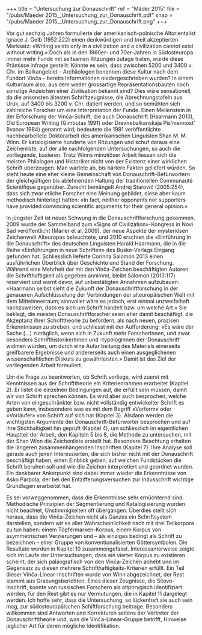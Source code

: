 +++
title = "Untersuchung zur Donauschrift"
ref = "Mäder 2015"
file = "/pubs/Maeder 2015__Untersuchung_zur_Donauschrift.pdf"
snap = "/pubs/Maeder 2015__Untersuchung_zur_Donauschrift.png"
+++

Vor gut sechzig Jahren formulierte der amerikanisch-polnische Altorientalist Ignace J. Gelb (1952:222) einen denkwürdigen und breit akzeptierten Merksatz: «Writing exists only in a civilization
and a civilization cannot exist without writing.» Doch als in den 1960er- und 70er-Jahren in Südosteuropa immer mehr Funde mit seltsamen Ritzungen zutage traten, wurde diese Prämisse infrage gestellt: Könnte es sein, dass zwischen 5200 und 3400 v. Chr. im Balkangebiet – Archäologen benennen
diese Kultur nach dem Fundort Vinča – bereits Informationen niedergeschrieben wurden? In einem
Kulturraum also, aus dem weder grossartige Repräsentationsbauten noch sonstige Anzeichen einer
Zivilisation bekannt sind? Dies wäre sensationell, da die ansonsten ältesten Schriftzeugnisse, die Abrechnungstafeln aus Uruk, auf 3400 bis 3200 v. Chr. datiert werden, und so bemühten sich zahlreiche
Forscher um eine Interpretation der Funde. Einen Meilenstein in der Erforschung der Vinča-Schrift,
die auch Donauschrift (Haarmann 2010), Old European Writing (Gimbutas 1991) oder Drevnebalkanskaja Pisʼmennostʼ (Ivanov 1984) genannt wird, bedeutete die 1981 veröffentlichte nachbearbeitete Doktorarbeit des amerikanischen Linguisten Shan M. M. Winn. Er katalogisierte hunderte von
Ritzungen und schuf daraus eine Zeichenliste, auf der alle nachfolgenden Untersuchungen, so auch die
vorliegende, basieren. Trotz Winns minutiöser Arbeit liessen sich die meisten Philologen und Historiker nicht von der Existenz einer wirklichen Schrift überzeugen. Man wartete ab, bis härtere Fakten
geliefert würden. So steht heute eine eher kleine Gemeinschaft von Donauschrift-Befürwortern der
gleichgültigen bis ablehnenden Haltung der traditionellen Communauté Scientifique gegenüber. Zurecht bemängelt Andrej Starović (2005:254), dass sich zwar etliche Forscher eine Meinung gebildet,
diese aber kaum methodisch hinterlegt hätten: «In fact, neither opponents nor supporters have provided convincing scientific arguments for their general opinion.»

In jüngster Zeit ist neuer Schwung in die Donauschriftforschung gekommen. 2009 wurde der Sammelband zum «Signs of Civilization»-Kongress in Novi Sad veröffentlicht (Marler et al. 2009), der
neue Aspekte der mysteriösen Zeichenwelt Alteuropas beleuchtete, und 2010 erschien die «Einführung in die Donauschrift» des deutschen Linguisten Harald Haarmann, die in die Reihe «Einführungen
in neue Schriften» des Buske-Verlags Eingang gefunden hat. Schliesslich lieferte Corinna Salomon
2013 einen ausführlichen Überblick über Geschichte und Stand der Forschung. Während eine Mehrheit der mit den Vinča-Zeichen beschäftigten Autoren die Schrifthaftigkeit als gegeben annimmt,
bleibt Salomon (2013:117) reserviert und warnt davor, auf unbestätigten Annahmen aufzubauen:
«Haarmann selbst sieht die Zukunft der Donauschriftforschung in der genaueren Aufschlüsselung der
Verbindungen der alteuropäischen Welt mit dem Mittelmeerraum; sinnvoller wäre es jedoch, erst einmal unzweifelhaft nachzuweisen, dass es sich um Schrift handelt bzw. um welche Art.» Sie beklagt,
die meisten Donauschriftforscher seien eher damit beschäftigt, die Akzeptanz ihrer Schrifttheorie zu
befördern, als nach neuen, präzisen Erkenntnissen zu streben, und schliesst mit der Aufforderung: «Es wäre der Sache [...] zuträglich, wenn sich in Zukunft mehr ForscherInnen, und zwar besonders
SchrifthistorikerInnen und -typologInnen der ‘Donauschriftʼ widmen würden, um durch eine Aufar beitung des Materials einerseits greifbarere Ergebnisse und andererseits auch einen ausgeglichenen
wissenschaftlichen Diskurs zu gewährleisten.» Damit ist das Ziel der vorliegenden Arbeit formuliert.

Um die Frage zu beantworten, ob Schrift vorliege, wird zuerst mit Kenntnissen aus der Schrifttheorie
ein Kriterienrahmen erarbeitet (Kapitel 2). Er listet die einzelnen Bedingungen auf, die erfüllt sein
müssen, damit wir von Schrift sprechen können. Es wird aber auch besprochen, welche Arten von
eingeschränkter bzw. nicht vollständig entwickelter Schrift es geben kann, insbesondere was es mit
dem Begriff «Vorform» oder «Vorläufer» von Schrift auf sich hat (Kapitel 3). Alsdann werden die wichtigsten Argumente der Donauschrift-Befürworter besprochen und auf ihre Stichhaltigkeit hin
geprüft (Kapitel 4), um schliesslich im eigentlichen Hauptteil der Arbeit, den Kapiteln 5 bis 8, die
Methode zu untersuchen, mit der Shan Winn die Zeichenliste erstellt hat. Besondere Beachtung erhalten die längeren zusammenhängenden Inschriften (Kapitel 7). Ihre Analyse soll gerade auch jenen
Interessierten, die sich bisher nicht mit der Donauschrift beschäftigt haben, einen Einblick geben, auf
welchen Fundstücken die Schrift beruhen soll und wie die Zeichen interpretiert und geordnet wurden.
Ein dankbarer Ankerpunkt sind dabei immer wieder die Erkenntnisse von Asko Parpola, der bei den
Entzifferungsversuchen zur Indusschrift wichtige Grundlagen erarbeitet hat.

Es sei vorweggenommen, dass die Erkenntnisse sehr ernüchternd sind. Methodische Prinzipien der
Segmentierung und Katalogisierung wurden nicht beachtet, Unstimmigkeiten oft übergangen. Überdies stellt sich heraus, dass die Vinča-Zeichen nicht als Ganzes ein Schriftsystem darstellen, sondern
wir es aller Wahrscheinlichkeit nach mit drei Teilkorpora zu tun haben: einem Töpfermarken-Korpus,
einem Korpus von asymmetrischen Verzierungen und – als einziges bedingt als Schrift zu bezeichnen
– einer Gruppe von konventionalisierten Göttersymbolen. Die Resultate werden in Kapitel 10 zusammengefasst. Interessanterweise zeigte sich im Laufe der Untersuchungen, dass ein vierter Korpus zu
existieren scheint, der sich paläografisch von den Vinča-Zeichen abhebt und im Gegensatz zu diesen
mehrere Schrifthaftigkeits-Kriterien erfüllt. Ein Teil dieser Vinča-Linear-Inschriften wurde von Winn
abgezeichnet, der Rest stammt aus Grabungsberichten. Eines dieser Zeugnisse, die Sitovo-Inschrift,
konnte von russischen Forschern als altphrygisch identifiziert werden, für den Rest gibt es nur Vermutungen, die in Kapitel 11 dargelegt werden.
Ich hoffe sehr, dass die Untersuchung, so lückenhaft sie auch sein mag, zur südosteuropäischen Schiftforschung beitrage. Besonders willkommen sind Antworten und Korrekturen seitens der Vertreter der Donauschrifttheorie und, was die Vinča-Linear-Gruppe betrifft, Hinweise jeglicher Art für deren mögliche Identifikation.
